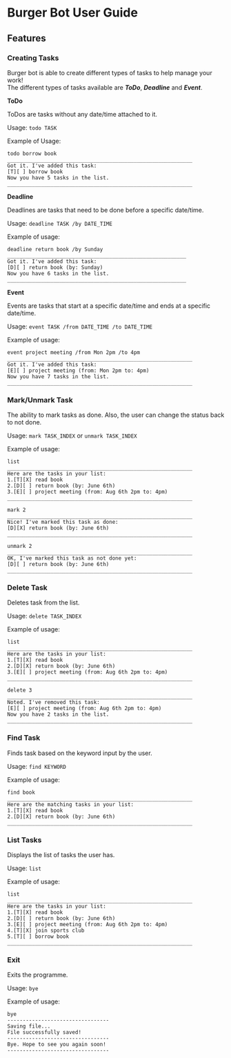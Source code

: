 # Burger Bot User Guide

## Features 

### Creating Tasks

Burger bot is able to create different types of tasks to help manage your work!  
The different types of tasks available are **_ToDo_**, **_Deadline_** and **_Event_**.

**ToDo**

ToDos are tasks without any date/time attached to it.  

Usage: `todo TASK`

Example of Usage:

```
todo borrow book
____________________________________________________________
Got it. I've added this task:
[T][ ] borrow book
Now you have 5 tasks in the list.
____________________________________________________________
```

**Deadline**

Deadlines are tasks that need to be done before a specific date/time.  

Usage: `deadline TASK /by DATE_TIME`

Example of usage: 

```
deadline return book /by Sunday
__________________________________________________________
Got it. I've added this task:
[D][ ] return book (by: Sunday)
Now you have 6 tasks in the list.
__________________________________________________________
```

**Event**

Events are tasks that start at a specific date/time and ends at a specific date/time.  

Usage: `event TASK /from DATE_TIME /to DATE_TIME`

Example of usage: 

```
event project meeting /from Mon 2pm /to 4pm
____________________________________________________________
Got it. I've added this task:
[E][ ] project meeting (from: Mon 2pm to: 4pm)
Now you have 7 tasks in the list.
____________________________________________________________
```

### Mark/Unmark Task

The ability to mark tasks as done. Also, the user can change the status back to not done.  

Usage: `mark TASK_INDEX` or `unmark TASK_INDEX`  

Example of usage: 

```
list
____________________________________________________________
Here are the tasks in your list:
1.[T][X] read book
2.[D][ ] return book (by: June 6th)
3.[E][ ] project meeting (from: Aug 6th 2pm to: 4pm)
____________________________________________________________

mark 2
____________________________________________________________
Nice! I've marked this task as done:
[D][X] return book (by: June 6th)
____________________________________________________________

unmark 2
____________________________________________________________
OK, I've marked this task as not done yet:
[D][ ] return book (by: June 6th)
____________________________________________________________
```

### Delete Task

Deletes task from the list.  

Usage: `delete TASK_INDEX`  

Example of usage: 

```
list
____________________________________________________________
Here are the tasks in your list:
1.[T][X] read book
2.[D][X] return book (by: June 6th)
3.[E][ ] project meeting (from: Aug 6th 2pm to: 4pm)
____________________________________________________________

delete 3
____________________________________________________________
Noted. I've removed this task:
[E][ ] project meeting (from: Aug 6th 2pm to: 4pm)
Now you have 2 tasks in the list.
____________________________________________________________
```

### Find Task

Finds task based on the keyword input by the user.

Usage: `find KEYWORD`

Example of usage: 

```
find book
____________________________________________________________
Here are the matching tasks in your list:
1.[T][X] read book
2.[D][X] return book (by: June 6th)
____________________________________________________________
```

### List Tasks

Displays the list of tasks the user has.

Usage: `list`

Example of usage: 

```
list
____________________________________________________________
Here are the tasks in your list:
1.[T][X] read book
2.[D][ ] return book (by: June 6th)
3.[E][ ] project meeting (from: Aug 6th 2pm to: 4pm)
4.[T][X] join sports club
5.[T][ ] borrow book
____________________________________________________________
```

### Exit

Exits the programme.

Usage: `bye`

Example of usage: 

```
bye
---------------------------------
Saving file...
File successfully saved!
---------------------------------
Bye. Hope to see you again soon!
---------------------------------
```
